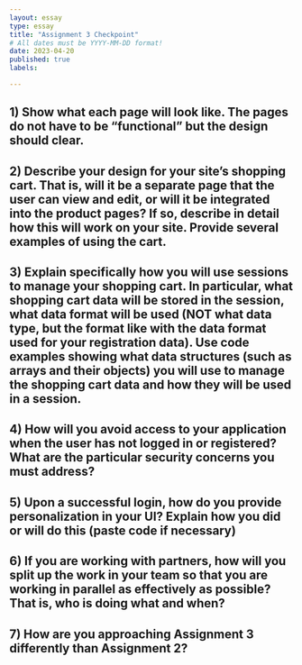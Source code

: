 ```yaml
---
layout: essay
type: essay
title: "Assignment 3 Checkpoint"
# All dates must be YYYY-MM-DD format!
date: 2023-04-20
published: true
labels:

---
```

<h2>1) Show what each page will look like. The pages do not have to be “functional” but the design should clear.</h2>


<h2>2) Describe your design for your site’s shopping cart. That is, will it be a separate page that the user can view and edit, or will it be integrated into the product pages? If so, describe in detail how this will work on your site. Provide several examples of using the cart.</h2>


<h2>3) Explain specifically how you will use sessions to manage your shopping cart. In particular, what shopping cart data will be stored in the session, what data format will be used (NOT what data type, but the format like with the data format used for your registration data). Use code examples showing what data structures (such as arrays and their objects) you will use to manage the shopping cart data and how they will be used in a session.</h2>


<h2>4) How will you avoid access to your application when the user has not logged in or registered? What are the particular security concerns you must address?</h2>


<h2>5) Upon a successful login, how do you provide personalization in your UI? Explain how you did or will do this (paste code if necessary)</h2>


<h2>6) If you are working with partners, how will you split up the work in your team so that you are working in parallel as effectively as possible? That is, who is doing what and when?</h2>


<h2>7) How are you approaching Assignment 3 differently than Assignment 2?</h2>
